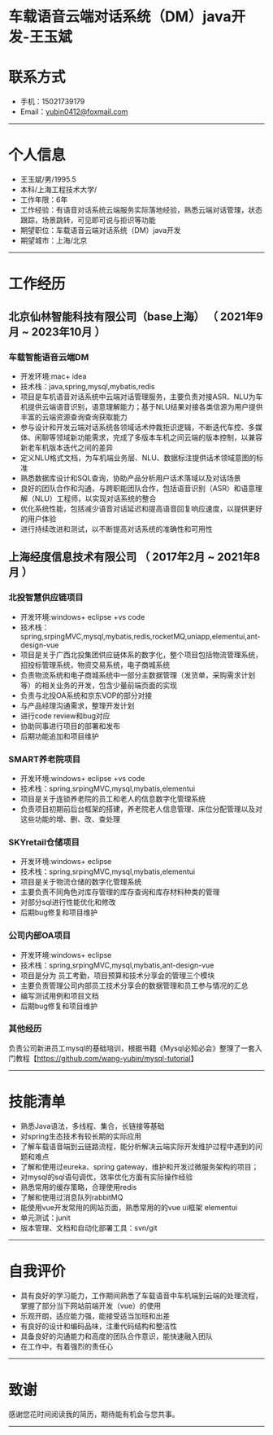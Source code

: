 
# 车载语音云端对话系统（DM）java开发-王玉斌

# 联系方式

- 手机：15021739179
- Email：<yubin0412@foxmail.com>

---

# 个人信息

- 王玉斌/男/1995.5
- 本科/上海工程技术大学/  
- 工作年限：6年
- 工作经验：有语音对话系统云端服务实际落地经验，熟悉云端对话管理，状态跟踪，场景跳转，可见即可说与拒识等功能
- 期望职位：车载语音云端对话系统（DM）java开发
- 期望城市：上海/北京

---

# 工作经历

## 北京仙林智能科技有限公司（base上海） （ 2021年9月 ~ 2023年10月 ）

### 车载智能语音云端DM

- 开发环境:mac+ idea
- 技术栈：java,spring,mysql,mybatis,redis
- 项目是车机语音对话系统中云端对话管理服务，主要负责对接ASR、NLU为车机提供云端语音识别，语意理解能力；基于NLU结果对接各类信源为用户提供丰富的云端资源查询查询获取能力
- 参与设计和开发云端对话系统各领域话术仲裁拒识逻辑，不断迭代车控、多媒体、闲聊等领域新功能需求，完成了多版本车机之间云端的版本控制，以兼容新老车机版本迭代之间的差异
- 定义NLU格式文档，为车机端业务层、NLU、数据标注提供话术领域意图的标准
- 熟悉数据库设计和SQL查询，协助产品分析用户话术落域以及对话场景
- 良好的团队合作和沟通，与跨职能团队合作，包括语音识别（ASR）和语意理解（NLU）工程师，以实现对话系统的整合
- 优化系统性能，包括减少语音对话延迟和提高语音回复响应速度，以提供更好的用户体验
- 进行持续改进和测试，以不断提高对话系统的准确性和可用性

## 上海经度信息技术有限公司 （ 2017年2月 ~ 2021年8月 ）

### 北投智慧供应链项目

- 开发环境:windows+ eclipse +vs code 
- 技术栈：spring,srpingMVC,mysql,mybatis,redis,rocketMQ,uniapp,elementui,ant-design-vue
- 项目是关于广西北投集团供应链体系的数字化，整个项目包括物流管理系统，招投标管理系统，物资交易系统，电子商城系统
- 负责物流系统和电子商城系统中一部分主数据管理（发货单，采购需求计划等）的相关业务的开发，包含少量前端页面的实现
- 负责与北投OA系统和京东VOP的部分对接
- 与产品经理沟通需求，整理开发计划
- 进行code review和bug对应
- 协助同事进行项目的部署和发布
- 后期功能追加和项目维护

### SMART养老院项目

- 开发环境:windows+ eclipse +vs code 
- 技术栈：spring,srpingMVC,mysql,mybatis,elementui
- 项目是关于连锁养老院的员工和老人的信息数字化管理系统
- 负责项目初期前后台框架的搭建，养老院老人信息管理、床位分配管理以及对这些功能的增、删、改、查处理

### SKYretail仓储项目 

- 开发环境:windows+ eclipse
- 技术栈：spring,srpingMVC,mysql,mybatis,elementui
- 项目是关于物流仓储的数字化管理系统
- 主要负责不同角色对库存管理的库存查询和库存材料种类的管理
- 对部分sql进行性能优化和修改
- 后期bug修复和项目维护

### 公司内部OA项目

- 开发环境:windows+ eclipse
- 技术栈：spring,srpingMVC,mysql,mybatis,ant-design-vue
- 项目是分为 员工考勤，项目预算和技术分享会的管理三个模块
- 主要负责管理公司内部员工技术分享会的数据管理和员工参与情况的汇总
- 编写测试用例和项目文档
- 后期bug修复和项目维护

### 其他经历

负责公司新进员工mysql的基础培训，根据书籍《Mysql必知必会》整理了一套入门教程【<https://github.com/wang-yubin/mysql-tutorial>】

---

# 技能清单

- 熟悉Java语法，多线程、集合，长链接等基础
- 对spring生态技术有较长期的实际应用
- 了解车载语音端到云链路流程，能分析解决云端实际开发维护过程中遇到的问题和难点
- 了解和使用过eureka、spring gateway，维护和开发过微服务架构的项目；
- 对mysql的sql语句调优，效率优化方面有实际操作经验
- 熟悉常用的缓存策略，合理使用redis
- 了解和使用过消息队列rabbitMQ
- 能使用vue开发常用的网站页面，熟悉常用的的vue ui框架 elementui 
- 单元测试：junit
- 版本管理、文档和自动化部署工具：svn/git

---

# 自我评价

- 具有良好的学习能力，工作期间熟悉了车载语音中车机端到云端的处理流程，掌握了部分当下网站前端开发（vue）的使用
- 乐观开朗，适应能力强，能接受适当加班和出差
- 有良好的设计和编码品味，注重代码结构和整洁性
- 具备良好的沟通能力和高度的团队合作意识，能快速融入团队
- 在工作中，有着强烈的责任心

---

# 致谢

感谢您花时间阅读我的简历，期待能有机会与您共事。

---
